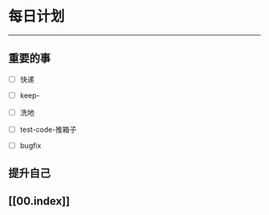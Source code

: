 
# 每日计划
---
## 重要的事

- [ ]  快递
- [ ]  keep-
- [ ]  洗地
- [ ] test-code-推箱子
- [ ] bugfix




## 提升自己

  



## [[00.index]]










